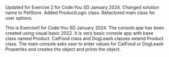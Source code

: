 
Updated for Exercise 2 for Code:You SD January 2024.
Changed solution name to PetStore.
Added ProductLogic class.
Refactored main class for user options.

This is Exercise1 for Code:You SD January 2024.
The console app has been created using visual basic 2022.
It is very basic console app with base class named Product.
CatFood class and DogLeash classes extend Product class.
The main console asks user to enter values for CatFood or DogLeash
Properties and creates the object and prints the object. 